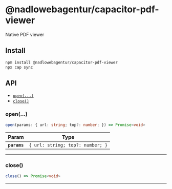 # @nadlowebagentur/capacitor-pdf-viewer

Native PDF viewer

## Install

```bash
npm install @nadlowebagentur/capacitor-pdf-viewer
npx cap sync
```

## API

<docgen-index>

* [`open(...)`](#open)
* [`close()`](#close)

</docgen-index>

<docgen-api>
<!--Update the source file JSDoc comments and rerun docgen to update the docs below-->

### open(...)

```typescript
open(params: { url: string; top?: number; }) => Promise<void>
```

| Param        | Type                                        |
| ------------ | ------------------------------------------- |
| **`params`** | <code>{ url: string; top?: number; }</code> |

--------------------


### close()

```typescript
close() => Promise<void>
```

--------------------

</docgen-api>
